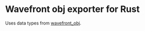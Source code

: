 # Wavefront obj exporter for Rust

Uses data types from [wavefront_obj](https://github.com/PistonDevelopers/wavefront_obj).
